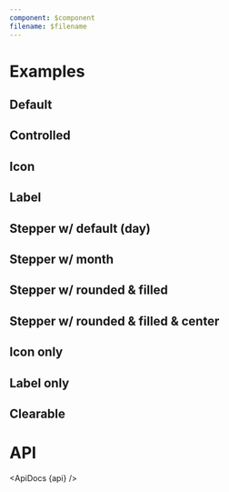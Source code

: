 ```yaml
---
component: $component
filename: $filename
---
```


<script lang="ts">
  import { mdiCalendar } from '@mdi/js';

  import api from '$lib/components/DatePickerField.svelte?raw&sveld';
  import ApiDocs from '$lib/components/ApiDocs.svelte';

  import Preview from '$lib/components/Preview.svelte';
  import DatePickerField from '$lib/components/DatePickerField.svelte';

  import { PeriodType } from '$lib/utils/date';

  let value = new Date();
</script>

# Examples

## Default

<Preview>
  <DatePickerField />
</Preview>

## Controlled

<Preview>
  <DatePickerField bind:value />
</Preview>

## Icon

<Preview>
  <DatePickerField icon={mdiCalendar} bind:value />
</Preview>

## Label

<Preview>
  <DatePickerField label="Date of Birth" icon={mdiCalendar} bind:value />
</Preview>

## Stepper w/ default (day)

<Preview>
  <DatePickerField bind:value stepper />
</Preview>

## Stepper w/ month

<Preview>
  <DatePickerField periodType={PeriodType.Month} bind:value stepper />
</Preview>

## Stepper w/ rounded & filled

<Preview>
  <DatePickerField bind:value stepper rounded filled />
</Preview>

## Stepper w/ rounded & filled & center

<Preview>
  <DatePickerField bind:value stepper rounded filled center />
</Preview>

## Icon only

<Preview>
  <DatePickerField iconOnly />
</Preview>

## Label only

<Preview>
  <DatePickerField label="Start Date" />
</Preview>

## Clearable

<Preview>
  <DatePickerField label="Start Date" clearable />
</Preview>

# API

<ApiDocs {api} />
